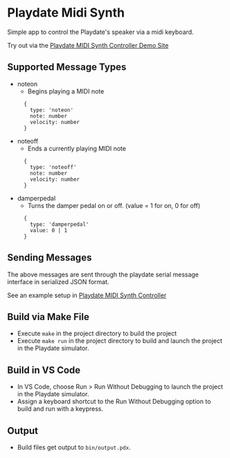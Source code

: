 # Playdate Midi Synth

Simple app to control the Playdate's speaker via a midi keyboard.

Try out via the [Playdate MIDI Synth Controller Demo Site](https://tedbrakob.github.io/pd-midi-synth-controller/)

## Supported Message Types

* noteon
  * Begins playing a MIDI note
  ```
    {
      type: 'noteon'
      note: number
      velocity: number
    }
  ```
* noteoff
  * Ends a currently playing MIDI note
  ```
    {
      type: 'noteoff'
      note: number
      velocity: number
    }
  ```
* damperpedal
  * Turns the damper pedal on or off. (value = 1 for on, 0 for off)
  ```
    {
      type: 'damperpedal'
      value: 0 | 1
    }
  ```

## Sending Messages

The above messages are sent through the playdate serial message interface in serialized JSON format.

See an example setup in [Playdate MIDI Synth Controller](https://github.com/tedbrakob/pd-midi-synth-controller/blob/main/src/main.ts)

## Build via Make File
- Execute `make` in the project directory to build the project
- Execute `make run` in the project directory to build and launch the project in the Playdate simulator.

## Build in VS Code
- In VS Code, choose Run > Run Without Debugging to launch the project in the Playdate simulator.
- Assign a keyboard shortcut to the Run Without Debugging option to build and run with a keypress.

## Output
- Build files get output to `bin/output.pdx`.
